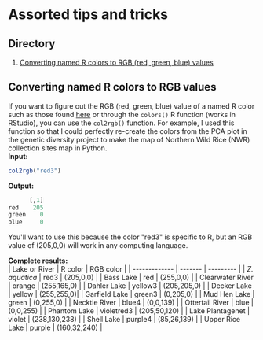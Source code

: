 # Assorted tips and tricks


## Directory
1. [Converting named R colors to RGB (red, green, blue) values](#-Converting-named-R-colors-to-RGB-values)

## Converting named R colors to RGB values
If you want to figure out the RGB (red, green, blue) value of a named R color such as those found [here](http://www.stat.columbia.edu/~tzheng/files/Rcolor.pdf) or through the `colors()` R function (works in RStudio), you can use the `col2rgb()` function. For example, I used this function so that I could perfectly re-create the colors from the PCA plot in the genetic diversity project to make the map of Northern Wild Rice (NWR) collection sites map in Python.<br>
**Input:**
```R
col2rgb("red3")
```
**Output:**
```R
      [,1]
red    205
green    0
blue     0
```
You'll want to use this because the color "red3" is specific to R, but an RGB value of (205,0,0) will work in any computing language.

**Complete results:**<br>
| Lake or River | R color | RGB color |
| ------------- | ------- | --------- |
| _Z. aquatica_ | red3 | (205,0,0) |
| Bass Lake | red | (255,0,0) |
| Clearwater River | orange | (255,165,0) |
| Dahler Lake | yellow3 | (205,205,0) |
| Decker Lake | yellow | (255,255,0)|
| Garfield Lake | green3 | (0,205,0) |
| Mud Hen Lake | green | (0,255,0) |
| Necktie River | blue4 | (0,0,139) |
| Ottertail River | blue | (0,0,255) |
| Phantom Lake | violetred3 | (205,50,120) |
| Lake Plantagenet | violet | (238,130,238) |
| Shell Lake | purple4 | (85,26,139) |
| Upper Rice Lake | purple | (160,32,240) |
